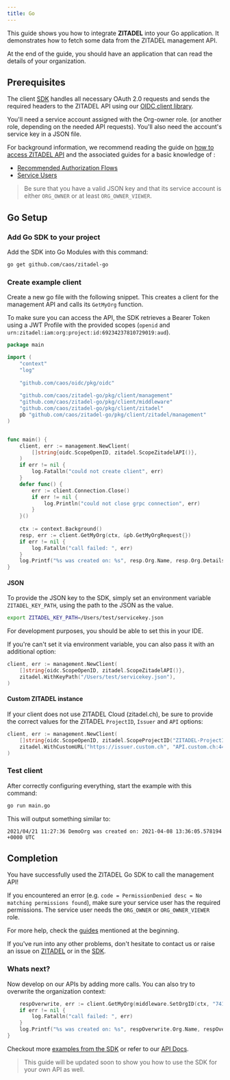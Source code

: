 ```yaml
---
title: Go
---
```


This guide shows you how to integrate **ZITADEL** into your Go application.
It demonstrates how to fetch some data from the ZITADEL management API.

At the end of the guide, you should have an application that can read the details of your organization.

## Prerequisites

The client [SDK](https://github.com/caos/zitadel-go) handles all necessary OAuth 2.0 requests and sends the required headers to the ZITADEL API using our [OIDC client library](https://github.com/caos/oidc).

You'll need a service account assigned with the Org-owner role. 
(or another role, depending on the needed API requests).
You'll also need the account's service key in a JSON file.

For background information, we recommend reading the guide on [how to access ZITADEL API](../../guides/API/access-zitadel-APIs) and the associated guides for a basic knowledge of :
 - [Recommended Authorization Flows](../../guides/authorization/oauth-recommended-flows)
 - [Service Users](../../guides/authentication/serviceusers)

> Be sure that you have a valid JSON key and that its service account is either `ORG_OWNER` or at least `ORG_OWNER_VIEWER`.

## Go Setup

### Add Go SDK to your project

Add the SDK into Go Modules with this command:

```bash
go get github.com/caos/zitadel-go
```

### Create example client

Create a new go file with the following snippet.
This creates a client for the management API and calls its `GetMyOrg` function.

To make sure you can access the API,
the SDK retrieves a Bearer Token using a JWT Profile with the provided scopes (`openid` and `urn:zitadel:iam:org:project:id:69234237810729019:aud`).

```go
package main

import (
    "context"
    "log"
    
    "github.com/caos/oidc/pkg/oidc"
    
    "github.com/caos/zitadel-go/pkg/client/management"
    "github.com/caos/zitadel-go/pkg/client/middleware"
    "github.com/caos/zitadel-go/pkg/client/zitadel"
    pb "github.com/caos/zitadel-go/pkg/client/zitadel/management"
)


func main() {
    client, err := management.NewClient(
        []string{oidc.ScopeOpenID, zitadel.ScopeZitadelAPI()},
    )
    if err != nil {
        log.Fatalln("could not create client", err)
    }
    defer func() {
        err := client.Connection.Close()
        if err != nil {
            log.Println("could not close grpc connection", err)
        }
    }()
    
    ctx := context.Background()
    resp, err := client.GetMyOrg(ctx, &pb.GetMyOrgRequest{})
    if err != nil {
        log.Fatalln("call failed: ", err)
    }
    log.Printf("%s was created on: %s", resp.Org.Name, resp.Org.Details.CreationDate.AsTime())
}
```

#### JSON

To provide the JSON key to the SDK, simply set an environment variable `ZITADEL_KEY_PATH`, using the path to the JSON as the value.

```bash
export ZITADEL_KEY_PATH=/Users/test/servicekey.json
```

For development purposes, you should be able to set this in your IDE.

If you're can't set it via environment variable, you can also pass it with an additional option:

```go
client, err := management.NewClient(
    []string{oidc.ScopeOpenID, zitadel.ScopeZitadelAPI()},
    zitadel.WithKeyPath("/Users/test/servicekey.json"),
)
```

#### Custom ZITADEL instance

If your client does not use ZITADEL Cloud (zitadel.ch), be sure to provide the correct values for the ZITADEL `ProjectID`, `Issuer` and `API` options:

```go
client, err := management.NewClient(
    []string{oidc.ScopeOpenID, zitadel.ScopeProjectID("ZITADEL-ProjectID")},
    zitadel.WithCustomURL("https://issuer.custom.ch", "API.custom.ch:443")
)
```

### Test client

After correctly configuring everything, start the example with this command:

```bash
go run main.go
```

This will output something similar to:

```
2021/04/21 11:27:36 DemoOrg was created on: 2021-04-08 13:36:05.578194 +0000 UTC
```

## Completion

You have successfully used the ZITADEL Go SDK to call the management API!

If you encountered an error (e.g. `code = PermissionDenied desc = No matching permissions found`), 
make sure your service user has the required permissions.
The service user needs the `ORG_OWNER` or `ORG_OWNER_VIEWER` role.

For more help, check the [guides](#prerequisites) mentioned at the beginning.

If you've run into any other problems, don't hesitate to contact us or raise an issue on [ZITADEL](https://github.com/caos/zitadel/issues) or in the [SDK](https://github.com/caos/zitadel-go/issues).

### Whats next?

Now develop on our APIs by adding more calls.
You can also try to overwrite the organization context:

```go
    respOverwrite, err := client.GetMyOrg(middleware.SetOrgID(ctx, "74161146763996133"), &pb.GetMyOrgRequest{})
    if err != nil {
        log.Fatalln("call failed: ", err)
    }
    log.Printf("%s was created on: %s", respOverwrite.Org.Name, respOverwrite.Org.Details.CreationDate.AsTime())
}
```
Checkout more [examples from the SDK](https://github.com/caos/zitadel-go/blob/main/example) or refer to our [API Docs](../../APIs/introduction).

> This guide will be updated soon to show you how to use the SDK for your own API as well.
